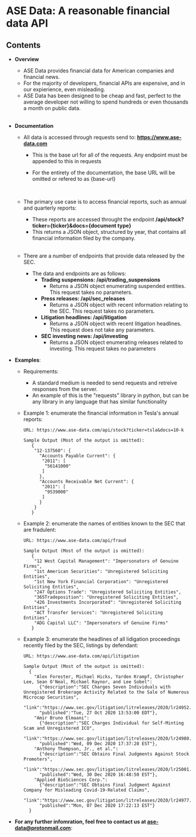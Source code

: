 
        

# ASE Data: A reasonable financial data API

## Contents

* **Overview**
  - ASE Data provides financial data for American companies and financial news.
  - For the majority of developers, financial APIs are expensive, and in our expierience, even misleading.
  - ASE Data has been designed to be cheap and fast, perfect to the average developer not willing to spend hundreds or even thousands a month on public data.
       <br>       <br>

        

* **Documentation** 
  - All data is accessed through requests send to:      **https://www.ase-data.com**
    - This is the base url for all of the requests.  Any endpoint must be appended to this in requests
    - For the entirety of the documentation, the base URL will be omitted or refered to as {base-url}
    
       <br>
       
  - The primary use case is to access financial reports, such as annual and quarterly reports:
    - These reports are accessed throught the endpoint **/api/stock?ticker={ticker}&docs={document type}**
    - This returns a JSON object, structured by year, that contains all financial information filed by the company.
    
    <br>
    
  - There are a number of endpoints that provide data released by the SEC.
    - The data and endpoints are as follows:
      - **Trading suspensions: /api/trading_suspensions**
        - Returns a JSON object enumerating suspended entities. This request takes no parameters.
      - **Press releases: /api/sec_releases**
        - Returns a JSON object with recent information relating to the SEC. This request takes no parameters.
      - **Litigation headlines: /api/litigation**
        - Returns a JSON object with recent litigation headlines. This request does not take any parameters.
      - **SEC investing news: /api/investing**
        - Returns a JSON object enumerating releases related to investing. This request takes no parameters

* **Examples**:
  - Requirements: 
    - A standard medium is needed to send requests and retreive responses from the server.
    - An example of this is the "requests" library in python, but can be any library in any language that has similar functionality
  
  - Example 1: enumerate the financial information in Tesla's annual reports:
    ```
    URL: https://www.ase-data.com/api/stock?ticker=tsla&docs=10-k
    
    Sample Output (Most of the output is omitted):
       {
        "12-137560": {
          "Accounts Payable Current": {
           "2011": [
            "56141000"
           ]
          },
          "Accounts Receivable Net Current": {
           "2011": [
            "9539000"
           ]
          }
        }
       }       
    ```
  - Example 2: enumerate the names of entities known to the SEC that are fradulent:
    ```
    URL: https://www.ase-data.com/api/fraud
    
    Sample Output (Most of the output is omitted):
       {
        "12 West Capital Management": "Impersonators of Genuine Firms",
        "1st American Securities": "Unregistered Soliciting Entities",
        "1st New York Financial Corporation": "Unregistered Soliciting Entities",
        "247 Options Trade": "Unregistered Soliciting Entities",
        "365Tradeposition": "Unregistered Soliciting Entities",
        "426 Investments Incorporated": "Unregistered Soliciting Entities",
        "ACT Transfer Services": "Unregistered Soliciting Entities",
        "ADG Capital LLC": "Impersonators of Genuine Firms"
       }
    
    ```
  - Example 3: enumerate the headlines of all lidigation proceedings recently filed by the SEC, listings by defendant:
    ```
    URL: https://www.ase-data.com/api/litigation
    
    Sample Output (Most of the output is omitted):
      {
        "Alex Forester, Michael Hicks, Yarden Krampf, Christopher Lee, Sean O'Neal, Michael Raynor, and Lee Sobel":
          {"description":"SEC Charges Seven Individuals with Unregistered Brokerage Activity Related to the Sale of Numerous Microcap Securities",
          "link":"https://www.sec.gov/litigation/litreleases/2020/lr24952.htm",
          "published":"Tue, 27 Oct 2020 13:53:00 EDT"},
        "Amir Bruno Elmaani":
          {"description":"SEC Charges Individual for Self-Minting Scam and Unregistered ICO",
          "link":"https://www.sec.gov/litigation/litreleases/2020/lr24980.htm",
          "published":"Wed, 09 Dec 2020 17:37:28 EST"},
        "Anthony Thompson, Jr., et al.":
          {"description":"SEC Obtains Final Judgments Against Stock Promoters",
          "link":"https://www.sec.gov/litigation/litreleases/2020/lr25001.htm",
          "published":"Wed, 30 Dec 2020 16:48:50 EST"},
        "Applied BioSciences Corp.":
          {"description":"SEC Obtains Final Judgment Against Company for Misleading Covid-19-Related Claims",
          "link":"https://www.sec.gov/litigation/litreleases/2020/lr24977.htm",
          "published":"Mon, 07 Dec 2020 17:22:13 EST"}
      }
    ```

* **For any further infomration, feel free to contact us at ase-data@protonmail.com**:
